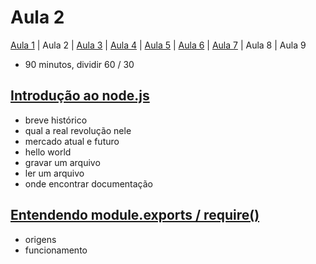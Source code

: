 # Aula 2

[Aula 1](https://github.com/sombriks/hello-nodejs-v2-aula1) | Aula 2 | [Aula 3](https://github.com/sombriks/hello-nodejs-v2-aula3) | [Aula 4](https://github.com/sombriks/hello-nodejs-v2-aula4) | [Aula 5](https://github.com/sombriks/hello-nodejs-v2-aula5) | [Aula 6](https://github.com/sombriks/hello-nodejs-v2-aula6) | [Aula 7](https://github.com/sombriks/hello-nodejs-v2-aula7) | Aula 8 | Aula 9

- 90 minutos, dividir 60 / 30

## [Introdução ao node.js](2.1-introducao-nodejs/README.md)

- breve histórico
- qual a real revolução nele
- mercado atual e futuro
- hello world
- gravar um arquivo
- ler um arquivo
- onde encontrar documentação

## [Entendendo module.exports / require()](2.2-entendendo-module-exports-require/README.md)

- origens
- funcionamento

